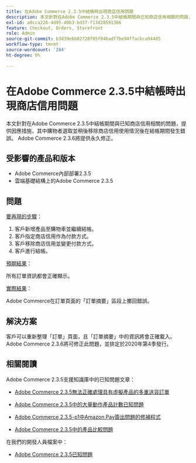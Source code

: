 ```yaml
---
title: 在Adobe Commerce 2.3.5中結帳時出現商店信用問題
description: 本文針對在Adobe Commerce 2.3.5中結帳期間與已知商店信用相關的問題，提供因應措施，其中購物者選取並稍後移除商店信用使用情況後在結帳期間發生錯誤。 Adobe Commerce 2.3.6將提供永久修正。
exl-id: a0cca226-4d95-40b3-bd37-f13d28591366
feature: Checkout, Orders, Storefront
role: Admin
source-git-commit: b3d39e6b02728f05f046adf7be94ffacbca944d5
workflow-type: tm+mt
source-wordcount: '284'
ht-degree: 0%

---
```


# 在Adobe Commerce 2.3.5中結帳時出現商店信用問題

本文針對在Adobe Commerce 2.3.5中結帳期間與已知商店信用相關的問題，提供因應措施，其中購物者選取並稍後移除商店信用使用情況後在結帳期間發生錯誤。 Adobe Commerce 2.3.6將提供永久修正。

## 受影響的產品和版本

* Adobe Commerce內部部署2.3.5
* 雲端基礎結構上的Adobe Commerce 2.3.5

## 問題

<u>要再現的步驟</u>：

1. 客戶新增產品至購物車並繼續結帳。
1. 客戶指定商店信用作為付款方式。
1. 客戶移除商店信用並變更付款方式。
1. 客戶進行結帳。

<u>預期結果</u>：

所有訂單資訊都會正確顯示。

<u>實際結果</u>：

Adobe Commerce在訂單頁面的「訂單摘要」區段上擲回錯誤。

## 解決方案

客戶可以重新整理「訂單」頁面，且「訂單摘要」中的資訊將會正確載入。 Adobe Commerce 2.3.6將可修正此問題，並排定於2020年第4季發行。

## 相關閱讀

Adobe Commerce 2.3.5支援知識庫中的已知問題文章：

* [Adobe Commerce 2.3.5無法正確處理具有虛擬產品的多重送貨訂單](/help/troubleshooting/miscellaneous/magento-2-3-5-known-issue-virtual-product-multi-ship-orders.md)

* [Adobe Commerce 2.3.5中的大量動作產品計數已知問題](/help/troubleshooting/miscellaneous/bulk-action-product-count-known-issue-in-magento-2-3-5.md)

* [Adobe Commerce 2.3.5-p1中Amazon Pay簽出問題的修補程式](/help/troubleshooting/payments/patch-for-amazon-pay-checkout-issue-in-magento-2-3-5-p1.md)

* [Adobe Commerce 2.3.5中的產品比較問題](/help/troubleshooting/storefront/product-comparison-known-issue-in-magento-2-3-5.md)

在我們的開發人員檔案中：

* [Adobe Commerce 2.3.5已知問題](https://commerce-docs.github.io/devdocs-archive/2.3/guides/v2.3/release-notes/release-notes-2-3-5-commerce.html#known-issues)
